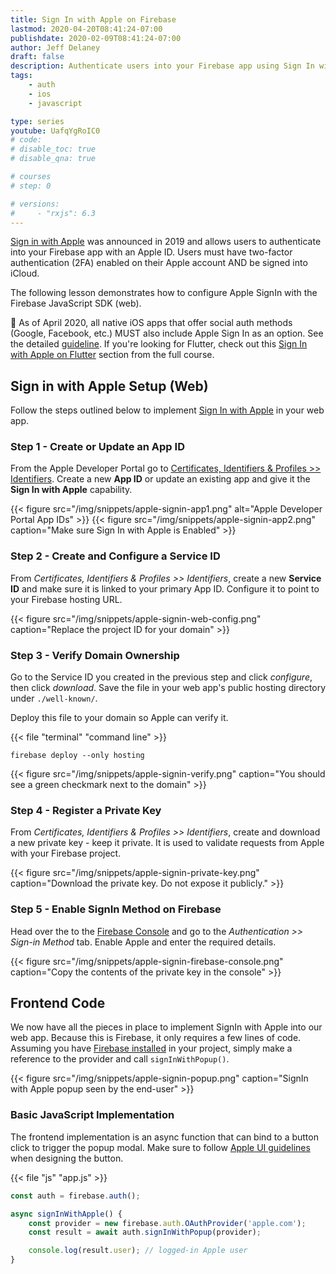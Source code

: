 ```yaml
---
title: Sign In with Apple on Firebase
lastmod: 2020-04-20T08:41:24-07:00
publishdate: 2020-02-09T08:41:24-07:00
author: Jeff Delaney
draft: false
description: Authenticate users into your Firebase app using Sign In with Apple on the web
tags: 
    - auth
    - ios
    - javascript

type: series
youtube: UafqYgRoIC0
# code: 
# disable_toc: true
# disable_qna: true

# courses
# step: 0

# versions: 
#     - "rxjs": 6.3
---
```


[Sign in with Apple](https://developer.apple.com/videos/play/wwdc2019/706/) was announced in 2019 and allows users to authenticate into your Firebase app with an Apple ID. Users must have two-factor authentication (2FA) enabled on their Apple account AND be signed into iCloud. 



The following lesson demonstrates how to configure Apple SignIn with the Firebase JavaScript SDK (web). 

🚨 As of April 2020, all native iOS apps that offer social auth methods (Google, Facebook, etc.) MUST also include Apple Sign In as an option. See the detailed [guideline](https://developer.apple.com/app-store/review/guidelines/#sign-in-with-apple). If you're looking for Flutter, check out this [Sign In with Apple on Flutter](/courses/flutter-firebase/project-auth-apple-signin) section from the full course. 


## Sign in with Apple Setup (Web)

Follow the steps outlined below to implement [Sign In with Apple](https://developer.apple.com/sign-in-with-apple/) in your web app. 

### Step 1 - Create or Update an App ID

From the Apple Developer Portal go to [Certificates, Identifiers & Profiles >> Identifiers](https://help.apple.com/developer-account/#/devcdfbb56a3). Create a new **App ID** or update an existing app and give it the  **Sign In with Apple** capability. 

{{< figure src="/img/snippets/apple-signin-app1.png" alt="Apple Developer Portal App IDs" >}}
{{< figure src="/img/snippets/apple-signin-app2.png" caption="Make sure Sign In with Apple is Enabled" >}}

### Step 2 - Create and Configure a Service ID


From *Certificates, Identifiers & Profiles >> Identifiers*, create a new **Service ID** and make sure it is linked to your primary App ID. Configure it to point to your Firebase hosting URL. 

{{< figure src="/img/snippets/apple-signin-web-config.png" caption="Replace the project ID for your domain" >}}


### Step 3 - Verify Domain Ownership

Go to the Service ID you created in the previous step and click *configure*, then click *download*. Save the file in your web app's public hosting directory under `./well-known/`. 

Deploy this file to your domain so Apple can verify it. 

{{< file "terminal" "command line" >}}
```text
firebase deploy --only hosting
```

{{< figure src="/img/snippets/apple-signin-verify.png" caption="You should see a green checkmark next to the domain" >}}

### Step 4 - Register a Private Key

From *Certificates, Identifiers & Profiles >> Identifiers*, create and download a new private key - keep it private. It is used to validate requests from Apple with your Firebase project. 

{{< figure src="/img/snippets/apple-signin-private-key.png" caption="Download the private key. Do not expose it publicly." >}}


### Step 5 - Enable SignIn Method on Firebase

Head over the to the [Firebase Console](https://console.firebase.google.com/) and go to the *Authentication >> Sign-in Method* tab. Enable Apple and enter the required details.  

{{< figure src="/img/snippets/apple-signin-firebase-console.png" caption="Copy the contents of the private key in the console" >}}


## Frontend Code

We now have all the pieces in place to implement SignIn with Apple into our web app. Because this is Firebase, it only requires a few lines of code. Assuming you have [Firebase installed](/snippets/install-angularfire/) in your project, simply make a reference to the provider and call `signInWithPopup()`.

{{< figure src="/img/snippets/apple-signin-popup.png" caption="SignIn with Apple popup seen by the end-user" >}}

### Basic JavaScript Implementation

The frontend implementation is an async function that can bind to a button click to trigger the popup modal. Make sure to follow [Apple UI guidelines](https://developer.apple.com/design/human-interface-guidelines/sign-in-with-apple/overview/) when designing the button. 

{{< file "js" "app.js" >}}
```js
const auth = firebase.auth();

async signInWithApple() {
    const provider = new firebase.auth.OAuthProvider('apple.com');
    const result = await auth.signInWithPopup(provider);

    console.log(result.user); // logged-in Apple user
}
```
